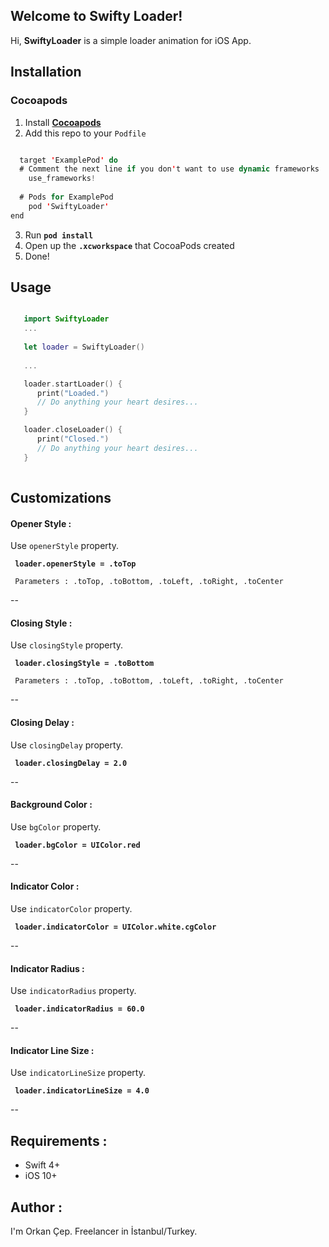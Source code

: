 ## Welcome to Swifty Loader!
Hi, **SwiftyLoader** is a simple loader animation for iOS App.


## Installation

### Cocoapods
1. Install **[Cocoapods](https://cocoapods.org)**
2. Add this repo to your `Podfile`
```swift

  target 'ExamplePod' do
  # Comment the next line if you don't want to use dynamic frameworks
    use_frameworks!
  
  # Pods for ExamplePod
	pod 'SwiftyLoader'
end

```
3. Run **`pod install`**
4. Open up the **`.xcworkspace`** that CocoaPods created
5. Done!

## Usage
```swift

   import SwiftyLoader
   ...
   
   let loader = SwiftyLoader()
   
   ...

   loader.startLoader() {
      print("Loaded.")
      // Do anything your heart desires...
   }

   loader.closeLoader() {
      print("Closed.")
      // Do anything your heart desires...
   }
   
```

## Customizations
#### Opener Style :

Use `openerStyle` property.

**`  loader.openerStyle = .toTop  `**

	 Parameters : .toTop, .toBottom, .toLeft, .toRight, .toCenter

--

#### Closing Style :

Use `closingStyle` property.

**`  loader.closingStyle = .toBottom  `**

	 Parameters : .toTop, .toBottom, .toLeft, .toRight, .toCenter
--

#### Closing  Delay :

Use `closingDelay` property.

**`  loader.closingDelay = 2.0  `**

--

#### Background Color :

Use `bgColor` property.

**`  loader.bgColor = UIColor.red  `**

--

#### Indicator Color :

Use `indicatorColor` property.

**`  loader.indicatorColor = UIColor.white.cgColor  `**

--

#### Indicator Radius :

Use `indicatorRadius` property.

**`  loader.indicatorRadius = 60.0  `**

--

#### Indicator Line Size :

Use `indicatorLineSize` property.

**`  loader.indicatorLineSize = 4.0  `**

--

## Requirements :
 - Swift 4+
 - iOS 10+

## Author :

I'm Orkan Çep. Freelancer in İstanbul/Turkey.
